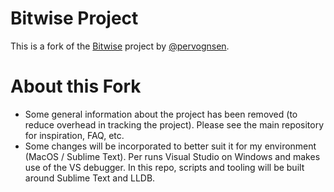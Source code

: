 # Bitwise Project

This is a fork of the [Bitwise](https://github.com/pervognsen/bitwise) project by [@pervognsen](https://twitter.com/pervognsen).

# About this Fork

- Some general information about the project has been removed (to reduce overhead in tracking the project).  Please see the main repository for inspiration, FAQ, etc.
- Some changes will be incorporated to better suit it for my environment (MacOS / Sublime Text).  Per runs Visual Studio on Windows and makes use of the VS debugger.  In this repo, scripts and tooling will be built around Sublime Text and LLDB.

